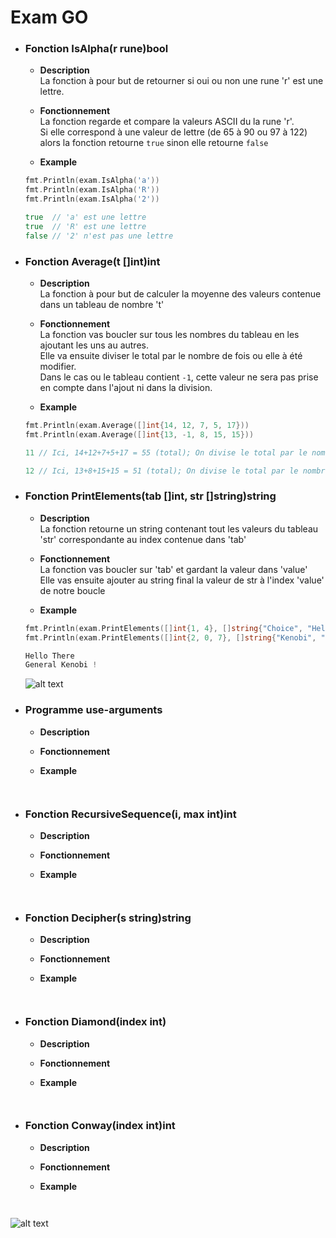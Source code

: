 # Exam GO

* ### Fonction **IsAlpha(r rune)bool** <br>
    * **Description** <br> La fonction à pour but de retourner si oui ou non une rune 'r' est une lettre.

    * **Fonctionnement** <br> La fonction regarde et compare la valeurs ASCII du la rune 'r'. <br> Si elle correspond à une valeur de lettre (de 65 à 90 ou 97 à 122) alors la fonction retourne ```true``` sinon elle retourne ```false```

    * **Example** <br> 
    ```go 
    fmt.Println(exam.IsAlpha('a'))
	fmt.Println(exam.IsAlpha('R'))
	fmt.Println(exam.IsAlpha('2'))
    ```
    ```go
    true  // 'a' est une lettre
    true  // 'R' est une lettre
    false // '2' n'est pas une lettre
    ```

* ### Fonction **Average(t []int)int**
    * **Description** <br> La fonction à pour but de calculer la moyenne des valeurs contenue dans un tableau de nombre 't'

    * **Fonctionnement** <br> La fonction vas boucler sur tous les nombres du tableau en les ajoutant les uns au autres. <br> Elle va ensuite diviser le total par le nombre de fois ou elle à été modifier. <br> Dans le cas ou le tableau contient ```-1```, cette valeur ne sera pas prise en compte dans l'ajout ni dans la division.

    * **Example**
    ```go
    fmt.Println(exam.Average([]int{14, 12, 7, 5, 17}))
	fmt.Println(exam.Average([]int{13, -1, 8, 15, 15}))
    ``` 
    ```go
    11 // Ici, 14+12+7+5+17 = 55 (total); On divise le total par le nombre de nombres positifs contenue dans le tableau donc 55/5=11

    12 // Ici, 13+8+15+15 = 51 (total); On divise le total par le nombre de nombres positifs contenue dans le tableau donc 51/4=12
    ```

* ### Fonction **PrintElements(tab []int, str []string)string**
    * **Description** <br> La fonction retourne un string contenant tout les valeurs du tableau 'str' correspondante au index contenue dans 'tab'

    * **Fonctionnement** <br> La fonction vas boucler sur 'tab' et gardant la valeur dans 'value' <br> 
    Elle vas ensuite ajouter au string final la valeur de str à l'index 'value' de notre boucle <br>
    
    * **Example**
    ```go
    fmt.Println(exam.PrintElements([]int{1, 4}, []string{"Choice", "Hello", "Solid", "Curtain", "There", "Forward"}))
	fmt.Println(exam.PrintElements([]int{2, 0, 7}, []string{"Kenobi", "Unity", "General", "Therapist"}))
    ```
    ```go
    Hello There
    General Kenobi !
    ``` 
    ![alt text](https://i.kym-cdn.com/photos/images/newsfeed/001/475/420/c62.gif)

* ### Programme **use-arguments**
    * **Description** <br>

    * **Fonctionnement** <br>

    * **Example** <br>
    ```go
    ```
    ```go
    ```

* ### Fonction **RecursiveSequence(i, max int)int**
    * **Description** <br>

    * **Fonctionnement** <br>

    * **Example** <br>
    ```go
    ```
    ```go
    ```

* ### Fonction **Decipher(s string)string**
    * **Description** <br>

    * **Fonctionnement** <br>

    * **Example** <br>
    ```go
    ```
    ```go
    ```
* ### Fonction **Diamond(index int)**
    * **Description** <br>

    * **Fonctionnement** <br>

    * **Example** <br>
    ```go
    ```
    ```go
    ```
* ### Fonction **Conway(index int)int**
    * **Description** <br>

    * **Fonctionnement** <br>

    * **Example** <br>
    ```go
    ```
    ```go
    ```

![alt text](https://thumbs.gfycat.com/DazzlingIckyAtlanticbluetang-max-1mb.gif)